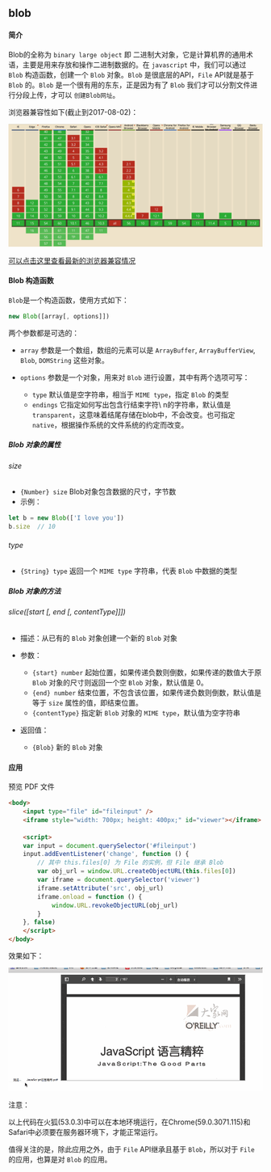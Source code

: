 ## blob

#### 简介

Blob的全称为 `binary large object` 即 二进制大对象，它是计算机界的通用术语，主要是用来存放和操作二进制数据的。在 `javascript` 中，我们可以通过 `Blob` 构造函数，创建一个 `Blob` 对象。`Blob` 是很底层的API，`File` API就是基于 `Blob` 的。`Blob` 是一个很有用的东东，正是因为有了 `Blob` 我们才可以分割文件进行分段上传，才可以 `创建Blob网址`。

浏览器兼容性如下(截止到2017-08-02)：

<img src="/img/blob-jr.png" width="800" />

[可以点击这里查看最新的浏览器兼容情况](http://caniuse.com/#search=Blob)

#### Blob 构造函数

`Blob`是一个构造函数，使用方式如下：

```js
new Blob([array[, options]])
```

两个参数都是可选的：

* `array` 参数是一个数组，数组的元素可以是 `ArrayBuffer`, `ArrayBufferView`, `Blob`, `DOMString` 这些对象。

* `options` 参数是一个对象，用来对 `Blob` 进行设置，其中有两个选项可写：
    * `type` 默认值是空字符串，相当于 `MIME type`，指定 `Blob` 的类型
    * `endings` 它指定如何写出包含行结束字符\ n的字符串，默认值是 `transparent`，这意味着结尾存储在blob中，不会改变。也可指定 `native`，根据操作系统的文件系统的约定而改变。

##### Blob 对象的属性

###### size

* `{Number} size` Blob对象包含数据的尺寸，字节数
* 示例：

```js
let b = new Blob(['I love you'])
b.size  // 10
```

###### type

* `{String} type` 返回一个 `MIME type` 字符串，代表 `Blob` 中数据的类型

##### Blob 对象的方法

###### slice([start [, end [, contentType]]])

* 描述：从已有的 `Blob` 对象创建一个新的 `Blob` 对象

* 参数：
    * `{start} number` 起始位置，如果传递负数则倒数，如果传递的数值大于原 `Blob` 对象的尺寸则返回一个空 `Blob` 对象，默认值是 0。
    * `{end} number` 结束位置，不包含该位置，如果传递负数则倒数，默认值是等于 `size` 属性的值，即结束位置。
    * `{contentType}` 指定新 `Blob` 对象的 `MIME type`，默认值为空字符串

* 返回值：
    * `{Blob}` 新的 `Blob` 对象

#### 应用

预览 PDF 文件

```html
<body>
    <input type="file" id="fileinput" />
    <iframe style="width: 700px; height: 400px;" id="viewer"></iframe>

    <script>
    var input = document.querySelector('#fileinput')
    input.addEventListener('change', function () {
        // 其中 this.files[0] 为 File 的实例，但 File 继承 Blob
        var obj_url = window.URL.createObjectURL(this.files[0])
        var iframe = document.querySelector('viewer')
        iframe.setAttribute('src', obj_url)
        iframe.onload = function () {
            window.URL.revokeObjectURL(obj_url) 
        }
    }, false)
    </script>
</body>
```

效果如下：

<img src="/img/showpdf.gif" width="700" />

注意：

以上代码在火狐(53.0.3)中可以在本地环境运行，在Chrome(59.0.3071.115)和Safari中必须要在服务器环境下，才能正常运行。

值得关注的是，除此应用之外，由于 `File` API继承且基于 `Blob`，所以对于 `File` 的应用，也算是对 `Blob` 的应用。
